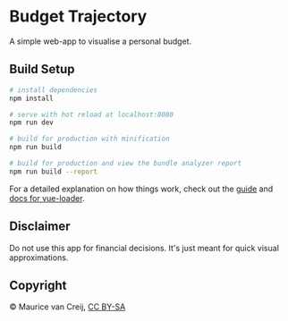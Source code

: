 # Budget Trajectory

A simple web-app to visualise a personal budget.

## Build Setup

``` bash
# install dependencies
npm install

# serve with hot reload at localhost:8080
npm run dev

# build for production with minification
npm run build

# build for production and view the bundle analyzer report
npm run build --report
```

For a detailed explanation on how things work, check out the [guide](http://vuejs-templates.github.io/webpack/) and [docs for vue-loader](http://vuejs.github.io/vue-loader).

## Disclaimer

Do not use this app for financial decisions. It's just meant for quick visual approximations.

## Copyright

&copy; Maurice van Creij, [CC BY-SA](http://creativecommons.org/licenses/by-sa/2.0/)
